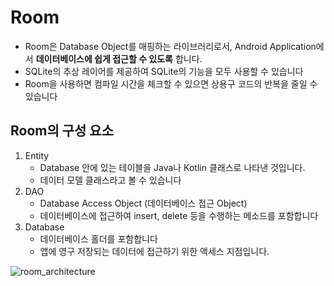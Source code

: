 # Room

* Room은 Database Object를 매핑하는 라이브러리로서, Android Application에서  **데이터베이스에 쉽게 접근할 수 있도록**  합니다.
* SQLite의 추상 레이어를 제공하여 SQLite의 기능을 모두 사용할 수 있습니다
* Room을 사용하면 컴파일 시간을 체크할 수 있으면 상용구 코드의 반복을 줄일 수 있습니다

## Room의 구성 요소

1. Entity
   * Database 안에 있는 테이블을 Java나 Kotlin 클래스로 나타낸 것입니다.
   * 데이터 모델 클래스라고 볼 수 있습니다 
2. DAO
   * Database Access Object (데이터베이스 접근 Object)
   * 데이터베이스에 접근하여 insert, delete 등을 수행하는 메소드를 포함합니다
3. Database
   * 데이터베이스 홀더를 포함합니다
   * 앱에 영구 저장되는 데이터에 접근하기 위한 액세스 지점입니다.



![room_architecture](https://developer.android.com/images/training/data-storage/room_architecture.png)